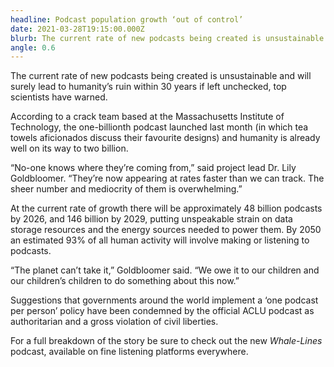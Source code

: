 ```yaml
---
headline: Podcast population growth ‘out of control’
date: 2021-03-28T19:15:00.000Z
blurb: The current rate of new podcasts being created is unsustainable and will surely lead to humanity’s ruin within 30 years if left unchecked, top scientists have warned.
angle: 0.6
---
```


The current rate of new podcasts being created is unsustainable and will surely lead to humanity’s ruin within 30 years if left unchecked, top scientists have warned.

According to a crack team based at the Massachusetts Institute of Technology, the one-billionth podcast launched last month (in which tea towels aficionados discuss their favourite designs) and humanity is already well on its way to two billion.

“No-one knows where they’re coming from,” said project lead Dr. Lily Goldbloomer. “They’re now appearing at rates faster than we can track. The sheer number and mediocrity of them is overwhelming.”

At the current rate of growth there will be approximately 48 billion podcasts by 2026, and 146 billion by 2029, putting unspeakable strain on data storage resources and the energy sources needed to power them. By 2050 an estimated 93% of all human activity will involve making or listening to podcasts.

“The planet can’t take it,” Goldbloomer said. “We owe it to our children and our children’s children to do something about this now.”

Suggestions that governments around the world implement a ‘one podcast per person’ policy have been condemned by the official ACLU podcast as authoritarian and a gross violation of civil liberties.

For a full breakdown of the story be sure to check out the new _Whale-Lines_ podcast, available on fine listening platforms everywhere.
